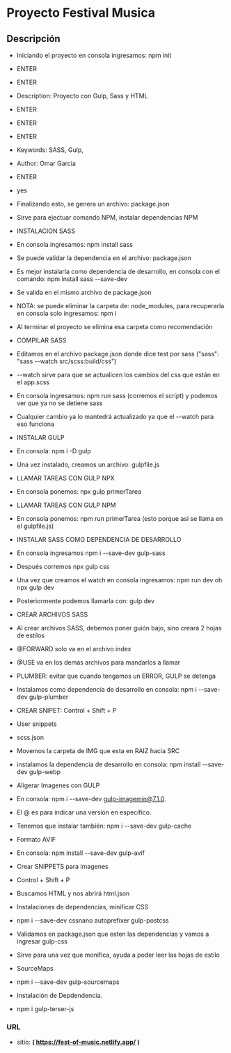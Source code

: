 # Proyecto Festival Musica

## Descripción

- Iniciando el proyecto en consola ingresamos: npm init
- ENTER
- ENTER
- Description: Proyecto con Gulp, Sass y HTML
- ENTER
- ENTER
- ENTER
- Keywords: SASS, Gulp,
- Author: Omar Garcia
- ENTER
- yes
- Finalizando esto, se genera un archivo: package.json
- Sirve para ejectuar comando NPM, instalar dependencias NPM

- INSTALACION SASS
- En consola ingresamos: npm install sass
- Se puede validar la dependencia en el archivo: package.json
- Es mejor instalarla como dependencia de desarrollo, en consola con el comando: npm install sass --save-dev
- Se valida en el mismo archivo de package.json

- NOTA: se puede eliminar la carpeta de: node_modules, para recuperarla en consola solo ingresamos: npm i
- Al terminar el proyecto se elimina esa carpeta como recomendación

- COMPILAR SASS
- Editamos en el archivo package.json donde dice test por sass ("sass": "sass --watch src/scss:build/css")
- --watch sirve para que se actualicen los cambios del css que están en el app.scss
- En consola ingresamos: npm run sass (corremos el script) y podemos ver que ya no se detiene sass
- Cualquier cambio ya lo mantedrá actualizado ya que el --watch para eso funciona

- INSTALAR GULP
- En consola: npm i -D gulp
- Una vez instalado, creamos un archivo: gulpfile.js

- LLAMAR TAREAS CON GULP NPX
- En consola ponemos: npx gulp primerTarea

- LLAMAR TAREAS CON GULP NPM
- En consola ponemos: npm run primerTarea (esto porque asi se llama en el gulpfile.js)

- INSTALAR SASS COMO DEPENDENCIA DE DESARROLLO
- En consola ingresamos npm i --save-dev gulp-sass
- Después corremos npx gulp css
- Una vez que creamos el watch en consola ingresamos: npm run dev oh npx gulp dev
- Posteriormente podemos llamarla con: gulp dev

- CREAR ARCHIVOS SASS
- Al crear archivos SASS, debemos poner guión bajo, sino creará 2 hojas de estilos

- @FORWARD solo va en el archivo index
- @USE va en los demas archivos para mandarlos a llamar

- PLUMBER: evitar que cuando tengamos un ERROR, GULP se detenga
- Instalamos como dependencia de desarrollo en consola: npm i --save-dev gulp-plumber

- CREAR SNIPET: Control + Shift + P
- User snippets
- scss.json

- Movemos la carpeta de IMG que esta en RAIZ hacia SRC
- instalamos la dependencia de desarrollo en consola: npm install --save-dev gulp-webp

- Aligerar Imagenes con GULP
- En consola: npm i --save-dev gulp-imagemin@7.1.0.
- El @ es para indicar una versión en específico.
- Tenemos que instalar también: npm i --save-dev gulp-cache

- Formato AVIF
- En consola: npm install --save-dev gulp-avif

- Crear SNIPPETS para imagenes
- Control + Shift + P
- Buscamos HTML y nos abrirá html.json

- Instalaciones de dependencias, minificar CSS
- npm i --save-dev cssnano autoprefixer gulp-postcss
- Validamos en package.json que esten las dependencias y vamos a ingresar gulp-css

- Sirve para una vez que monifica, ayuda a poder leer las hojas de estilo
- SourceMaps
- npm i --save-dev gulp-sourcemaps

- Instalación de Depdendencia.
- npm i gulp-terser-js

### URL

- sitio: **( https://fest-of-music.netlify.app/ )**
